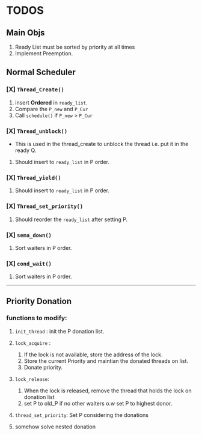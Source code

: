 # TODOS

## Main Objs

1. Ready List must be sorted by priority at all times
2. Implement Preemption.

## Normal Scheduler 

### [X] `Thread_Create()`
1. insert **Ordered** in `ready_list`.
2. Compare the `P_new` and `P_Cur`
3. Call `schedule()` if `P_new` > `P_Cur`

### [X] `Thread_unblock()`
- This is used in the thread_create to unblock the thread i.e. put it in the ready Q.
1. Should insert to `ready_list` in P order.


### [X] `Thread_yield()`
1. Should insert to `ready_list` in P order.


### [X] `Thread_set_priority()`
1. Should reorder the `ready_list` after setting P.


### [X] `sema_down()`
1. Sort waiters in P order.


### [X] `cond_wait()`
1. Sort waiters in P order.

--- 

## Priority Donation

### functions to modify:

1. `init_thread` : init the P donation list.
2. `lock_acquire` : 
    1. If the lock is not available, store the address of the lock.
    2. Store the current Priority and maintian the donated threads on list.
    3. Donate priority.
3. `lock_release`:
    1. When the lock is released, remove the thread that holds the lock on donation list  
    2. set P to old_P if no other waiters o.w set P to highest donor.

4. `thread_set_priority`: Set P considering the donations

5. somehow solve nested donation
